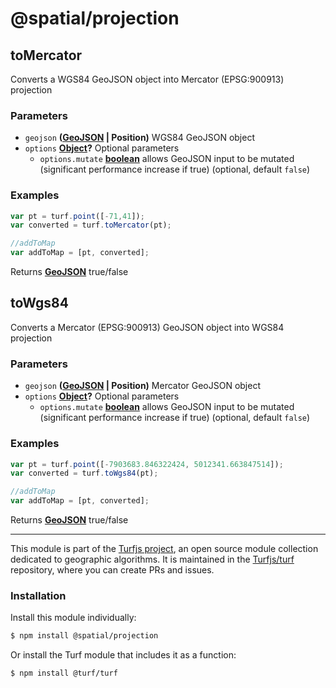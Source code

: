 # @spatial/projection

<!-- Generated by documentation.js. Update this documentation by updating the source code. -->

## toMercator

Converts a WGS84 GeoJSON object into Mercator (EPSG:900913) projection

### Parameters

-   `geojson` **([GeoJSON][1] | Position)** WGS84 GeoJSON object
-   `options` **[Object][2]?** Optional parameters
    -   `options.mutate` **[boolean][3]** allows GeoJSON input to be mutated (significant performance increase if true) (optional, default `false`)

### Examples

```javascript
var pt = turf.point([-71,41]);
var converted = turf.toMercator(pt);

//addToMap
var addToMap = [pt, converted];
```

Returns **[GeoJSON][1]** true/false

## toWgs84

Converts a Mercator (EPSG:900913) GeoJSON object into WGS84 projection

### Parameters

-   `geojson` **([GeoJSON][1] | Position)** Mercator GeoJSON object
-   `options` **[Object][2]?** Optional parameters
    -   `options.mutate` **[boolean][3]** allows GeoJSON input to be mutated (significant performance increase if true) (optional, default `false`)

### Examples

```javascript
var pt = turf.point([-7903683.846322424, 5012341.663847514]);
var converted = turf.toWgs84(pt);

//addToMap
var addToMap = [pt, converted];
```

Returns **[GeoJSON][1]** true/false

[1]: https://tools.ietf.org/html/rfc7946#section-3

[2]: https://developer.mozilla.org/docs/Web/JavaScript/Reference/Global_Objects/Object

[3]: https://developer.mozilla.org/docs/Web/JavaScript/Reference/Global_Objects/Boolean

<!-- This file is automatically generated. Please don't edit it directly:
if you find an error, edit the source file (likely index.js), and re-run
./scripts/generate-readmes in the turf project. -->

---

This module is part of the [Turfjs project](http://turfjs.org/), an open source
module collection dedicated to geographic algorithms. It is maintained in the
[Turfjs/turf](https://github.com/Turfjs/turf) repository, where you can create
PRs and issues.

### Installation

Install this module individually:

```sh
$ npm install @spatial/projection
```

Or install the Turf module that includes it as a function:

```sh
$ npm install @turf/turf
```
